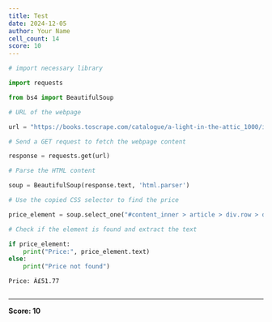 ```yaml
---
title: Test
date: 2024-12-05
author: Your Name
cell_count: 14
score: 10
---
```


```python
# import necessary library
```


```python
import requests
```


```python
from bs4 import BeautifulSoup
```


```python
# URL of the webpage
```


```python
url = "https://books.toscrape.com/catalogue/a-light-in-the-attic_1000/index.html"
```


```python
# Send a GET request to fetch the webpage content
```


```python
response = requests.get(url)
```


```python
# Parse the HTML content
```


```python
soup = BeautifulSoup(response.text, 'html.parser')
```


```python
# Use the copied CSS selector to find the price
```


```python
price_element = soup.select_one("#content_inner > article > div.row > div.col-sm-6.product_main > p.price_color")
```


```python
# Check if the element is found and extract the text
```


```python
if price_element:
    print("Price:", price_element.text)
else:
    print("Price not found")
```

    Price: Â£51.77



```python

```


---
**Score: 10**
